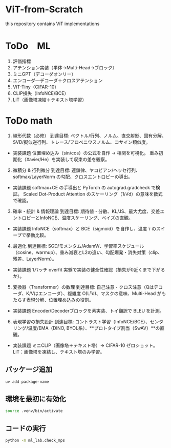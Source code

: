 # ViT-from-Scratch
this repository contains ViT implementations

# ToDo　ML

1. 評価指標
2. アテンション実装（単体→Multi-Head→ブロック）
3. ミニGPT（デコーダオンリー）
4. エンコーダ—デコーダ＋クロスアテンション
5. ViT-Tiny（CIFAR-10）
6. CLIP損失（InfoNCE/BCE）
7. LiT（画像塔凍結＋テキスト塔学習）

# ToDo math

1. 線形代数（必修）
到達目標: ベクトル/行列、ノルム、直交射影、固有分解、SVD/擬似逆行列、トレース/フロベニウスノルム、コサイン類似度。
- 実装課題
位置埋め込み（sin/cos）の公式を自作 → 相関を可視化。
重み初期化（Xavier/He）を実装して収束の差を観察。

2. 微積分 & 行列微分
到達目標: 連鎖律、ヤコビアン/ヘッセ行列、softmax/LayerNorm の勾配、クロスエントロピーの導出。
- 実装課題
softmax+CE の手導出と PyTorch の autograd.gradcheck で検証。
Scaled Dot-Product Attention のスケーリング（1/√d）の意味を数式で確認。

3. 確率・統計 & 情報理論
到達目標: 期待値・分散、KL/JS、最大尤度、交差エントロピーとInfoNCE、温度スケーリング、ベイズの直観。
- 実装課題
InfoNCE（softmax）と BCE（sigmoid）を自作し、温度 τ のスイープで挙動比較。

4. 最適化
到達目標: SGD/モメンタム/AdamW、学習率スケジュール（cosine、warmup）、重み減衰とL2の違い、勾配爆発・消失対策（clip、残差、LayerNorm）。
- 実装課題
1バッチ overfit 実験で実装の健全性確認（損失が0近くまで下がるか）。

5. 変換器（Transformer）の数理
到達目標: 自己注意・クロス注意（Qはデコーダ、K/Vはエンコーダ）、複雑度 O(L²d)、マスクの意味、Multi-Head がもたらす表現分解、位置埋め込みの役割。
- 実装課題
Encoder/Decoderブロックを素実装、トイ翻訳で BLEU を計測。

6. 表現学習の損失設計
到達目標: コントラスト学習（InfoNCE/BCE）、センタリング/温度/EMA（DINO, BYOL系）、**プロトタイプ割当（SwAV）**の直観。
- 実装課題
ミニCLIP（画像塔＋テキスト塔）→ CIFAR-10 ゼロショット。
LiT：画像塔を凍結し、テキスト塔のみ学習。

## パッケージ追加
```bash
uv add package-name
```

## 環境を最初に有効化
```bash
source .venv/bin/activate
```

## コードの実行
```bash
python -m ml_lab.check_mps
```
